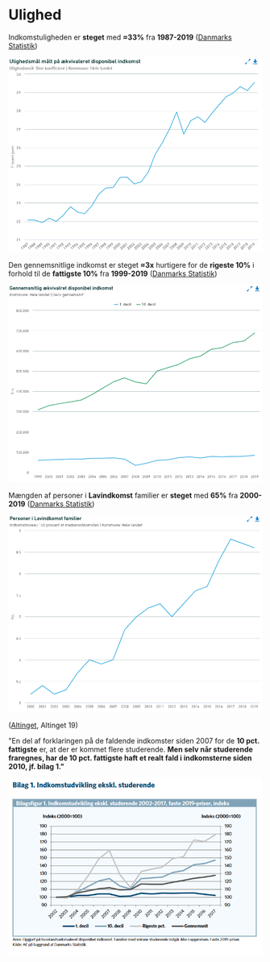 # Ulighed

Indkomstuligheden er **steget** med **≈33%** fra **1987-2019** ([Danmarks Statistik](https://www.dst.dk/da/Statistik/emner/arbejde-og-indkomst/indkomst-og-loen/indkomstulighed))

![Danmarks Statistik](<../.gitbook/assets/billede (16).png>)

Den gennemsnitlige indkomst er steget **≈3x** hurtigere for de **rigeste 10%** i forhold til de **fattigste 10%** fra **1999-2019** ([Danmarks Statistik](https://www.statistikbanken.dk/IFOR32))

![Danmarks Statistik](<../.gitbook/assets/billede (5).png>)

Mængden af personer i **Lavindkomst** familier er **steget** med **65%** fra **2000-2019** ([Danmarks Statistik](https://www.statistikbanken.dk/statbank5a/SelectVarVal/Define.asp?MainTable=IFOR12P\&PLanguage=0\&PXSId=0\&wsid=cftree))

![Danmarks Statistik](<../.gitbook/assets/billede (10) (1).png>)

([Altinget](https://www.altinget.dk/misc/AE\_Indkomstudvikling-deciler%20sept19.pdf), Altinget 19)

"En del af forklaringen på de faldende indkomster siden 2007 for de **10 pct. fattigste** er, at der er kommet flere studerende. **Men selv når studerende fraregnes, har de 10 pct. fattigste haft et realt fald i indkomsterne siden 2010, jf. bilag 1."**

![Altinget, Altinget 19](<../.gitbook/assets/billede (12).png>)
